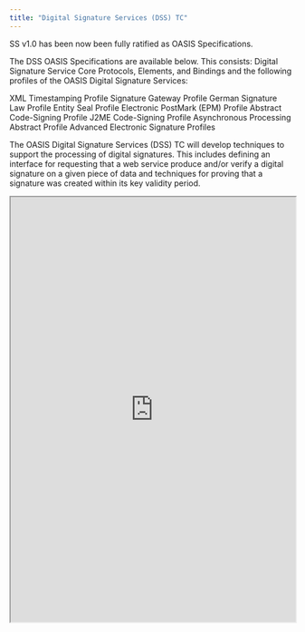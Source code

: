 ```yaml
---
title: "Digital Signature Services (DSS) TC"
---
```


SS v1.0 has been now been fully ratified as OASIS Specifications.

The DSS OASIS Specifications are available below. This consists:
Digital Signature Service Core Protocols, Elements, and Bindings
and the following profiles of the OASIS Digital Signature Services:

XML Timestamping Profile
Signature Gateway Profile
German Signature Law Profile
Entity Seal Profile
Electronic PostMark (EPM) Profile
Abstract Code-Signing Profile
J2ME Code-Signing Profile
Asynchronous Processing Abstract Profile
Advanced Electronic Signature Profiles


The OASIS Digital Signature Services (DSS) TC will develop techniques to support the processing of digital signatures. This includes defining an interface for requesting that a web service produce and/or verify a digital signature on a given piece of data and techniques for proving that a signature was created within its key validity period.

<iframe height="750" width="100%" src="https://ewelton.github.io/ktest/wiki.html#Digital%20Signature%20Services%20(DSS)%20TC"></iframe>
